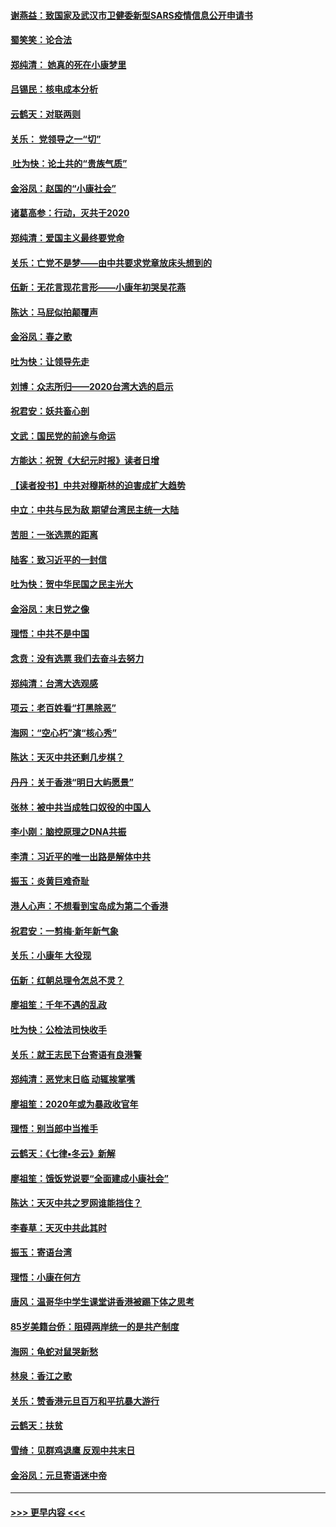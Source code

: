 #### [谢燕益：致国家及武汉市卫健委新型SARS疫情信息公开申请书](../pages/nsc993/n11808840.md?t=01211022) 
#### [蜀笑笑：论合法](../pages/nsc993/n11808064.md?t=01211022) 
#### [郑纯清： 她真的死在小康梦里](../pages/nsc993/n11806623.md?t=01211022) 
#### [吕锡民：核电成本分析](../pages/nsc993/n11806284.md?t=01211022) 
#### [云鹤天：对联两则](../pages/nsc993/n11805957.md?t=01211022) 
#### [关乐： 党领导之一“切”](../pages/nsc993/n11804505.md?t=01211022) 
#### [ 吐为快：论土共的“贵族气质”](../pages/nsc993/n11804490.md?t=01211022) 
#### [金浴凤：赵国的“小康社会”](../pages/nsc993/n11804452.md?t=01211022) 
#### [诸葛高参：行动，灭共于2020](../pages/nsc993/n11804120.md?t=01211022) 
#### [郑纯清：爱国主义最终要党命](../pages/nsc993/n11802197.md?t=01211022) 
#### [关乐：亡党不是梦——由中共要求党章放床头想到的](../pages/nsc993/n11802156.md?t=01211022) 
#### [伍新：无花言现花言形——小康年初哭吴花燕](../pages/nsc993/n11800044.md?t=01211022) 
#### [陈达：马屁似拍颠覆声](../pages/nsc993/n11800010.md?t=01211022) 
#### [金浴凤：春之歌](../pages/nsc993/n11797687.md?t=01211022) 
#### [吐为快：让领导先走](../pages/nsc993/n11797512.md?t=01211022) 
#### [刘博：众志所归——2020台湾大选的启示](../pages/nsc993/n11796878.md?t=01211022) 
#### [祝君安：妖共畜心剖](../pages/nsc993/n11794273.md?t=01211022) 
#### [文武：国民党的前途与命运](../pages/nsc993/n11794198.md?t=01211022) 
#### [方能达：祝贺《大纪元时报》读者日增](../pages/nsc993/n11793807.md?t=01211022) 
#### [【读者投书】中共对穆斯林的迫害成扩大趋势](../pages/nsc993/n11791371.md?t=01211022) 
#### [中立：中共与民为敌 期望台湾民主统一大陆](../pages/nsc993/n11790392.md?t=01211022) 
#### [苦胆：一张选票的距离](../pages/nsc993/n11788914.md?t=01211022) 
#### [陆客：致习近平的一封信](../pages/nsc993/n11788867.md?t=01211022) 
#### [吐为快：贺中华民国之民主光大](../pages/nsc993/n11788618.md?t=01211022) 
#### [金浴凤：末日党之像](../pages/nsc993/n11787475.md?t=01211022) 
#### [理悟：中共不是中国](../pages/nsc993/n11787463.md?t=01211022) 
#### [念贲：没有选票  我们去奋斗去努力](../pages/nsc993/n11787398.md?t=01211022) 
#### [郑纯清：台湾大选观感](../pages/nsc993/n11786210.md?t=01211022) 
#### [项云：老百姓看“打黑除恶”](../pages/nsc993/n11785398.md?t=01211022) 
#### [海网：“空心朽”演“核心秀”](../pages/nsc993/n11783874.md?t=01211022) 
#### [陈达：天灭中共还剩几步棋？](../pages/nsc993/n11783719.md?t=01211022) 
#### [丹丹：关于香港“明日大屿愿景”](../pages/nsc993/n11783273.md?t=01211022) 
#### [张林：被中共当成牲口奴役的中国人](../pages/nsc993/n11782397.md?t=01211022) 
#### [李小刚：脑控原理之DNA共振](../pages/nsc993/n11780962.md?t=01211022) 
#### [李清：习近平的唯一出路是解体中共](../pages/nsc993/n11780866.md?t=01211022) 
#### [振玉：炎黄巨难奇耻](../pages/nsc993/n11779632.md?t=01211022) 
#### [港人心声：不想看到宝岛成为第二个香港](../pages/nsc993/n11778817.md?t=01211022) 
#### [祝君安：一剪梅‧新年新气象](../pages/nsc993/n11776340.md?t=01211022) 
#### [关乐：小康年 大役现](../pages/nsc993/n11774213.md?t=01211022) 
#### [伍新：红朝总理令怎总不灵？](../pages/nsc993/n11770813.md?t=01211022) 
#### [廖祖笙：千年不遇的乱政](../pages/nsc993/n11770373.md?t=01211022) 
#### [吐为快：公检法司快收手](../pages/nsc993/n11770359.md?t=01211022) 
#### [关乐：就王志民下台寄语有良港警](../pages/nsc993/n11769903.md?t=01211022) 
#### [郑纯清：恶党末日临 动辄挨掌嘴](../pages/nsc993/n11769356.md?t=01211022) 
#### [廖祖笙：2020年或为暴政收官年](../pages/nsc993/n11768216.md?t=01211022) 
#### [理悟：别当郎中当推手](../pages/nsc993/n11768243.md?t=01211022) 
#### [云鹤天：《七律▪冬云》新解](../pages/nsc993/n11768204.md?t=01211022) 
#### [廖祖笙：饿饭党说要“全面建成小康社会”](../pages/nsc993/n11767482.md?t=01211022) 
#### [陈达：天灭中共之罗网谁能挡住？](../pages/nsc993/n11767465.md?t=01211022) 
#### [李春草：天灭中共此其时](../pages/nsc993/n11767452.md?t=01211022) 
#### [振玉：寄语台湾](../pages/nsc993/n11767432.md?t=01211022) 
#### [理悟：小康在何方](../pages/nsc993/n11767394.md?t=01211022) 
#### [唐风：温哥华中学生课堂讲香港被踢下体之思考](../pages/nsc993/n11766848.md?t=01211022) 
#### [85岁美籍台侨：阻碍两岸统一的是共产制度](../pages/nsc993/n11765043.md?t=01211022) 
#### [海网：龟蛇对鼠哭新愁](../pages/nsc993/n11764895.md?t=01211022) 
#### [林泉：香江之歌](../pages/nsc993/n11764415.md?t=01211022) 
#### [关乐：赞香港元旦百万和平抗暴大游行](../pages/nsc993/n11764382.md?t=01211022) 
#### [云鹤天：扶贫](../pages/nsc993/n11764245.md?t=01211022) 
#### [雪绮：见群鸡退鹰  反观中共末日](../pages/nsc993/n11762112.md?t=01211022) 
#### [金浴凤：元旦寄语迷中帝](../pages/nsc993/n11761788.md?t=01211022) 

----
#### [ >>> 更早内容 <<< ](../indexes/nsc993-earlier.md)
